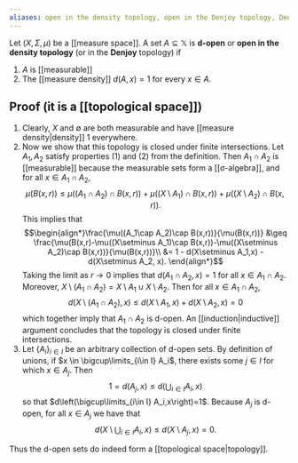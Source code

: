 ```yaml
---
aliases: open in the density topology, open in the Denjoy topology, Denjoy topology
---
```

Let $(X,\Sigma,\mu)$ be a [[measure space]]. A set $A\subseteq \mathbb X$ is **d-open** or **open in the density topology** (or in the **Denjoy** topology) if 
1. $A$ is [[measurable]]
2. The [[measure density]] $d(A,x) = 1$ for every $x \in A$.

## Proof (it is a [[topological space]])
1. Clearly, $X$ and $\emptyset$ are both measurable and have [[measure density|density]] 1 everywhere. 
2. Now we show that this topology is closed under finite intersections. Let $A_1,A_2$ satisfy properties (1) and (2) from the definition. Then $A_1\cap A_2$ is [[measurable]] because the measurable sets form a [[σ-algebra]], and for all $x\in A_1\cap A_2$, $$\mu(B(x,r)) \leq \mu((A_1\cap A_2)\cap B(x,r)) + \mu((X\setminus A_1)\cap B(x,r))+\mu((X\setminus A_2)\cap B(x,r)).$$ This implies that $$\begin{align*}\frac{\mu((A_1\cap A_2)\cap B(x,r))}{\mu(B(x,r))} &\geq \frac{\mu(B(x,r)-\mu((X\setminus A_1)\cap B(x,r))-\mu((X\setminus A_2)\cap B(x,r))}{\mu(B(x,r))}\\ &= 1 - d(X\setminus A_1,x) - d(X\setminus A_2, x). \end{align*}$$ Taking the limit as $r\to 0$ implies that $d(A_1\cap A_2,x)= 1$ for all $x\in A_1\cap A_2$. Moreover, $X\setminus (A_1\cap A_2) = X\setminus A_1 \cup X\setminus A_2$. Then for all $x \in A_1\cap A_2$, $$d(X\setminus(A_1\cap A_2),x) \leq d(X\setminus A_1, x) + d(X\setminus A_2,x) =0$$ which together imply that $A_1\cap A_2$ is d-open. An [[induction|inductive]] argument concludes that the topology is closed under finite intersections.
3. Let $\{A_i\}_{i\in I}$ be an arbitrary collection of d-open sets. By definition of unions, if $x \in \bigcup\limits_{i\in I} A_i$, there exists some $j \in I$ for which $x \in A_j$. Then $$1=d(A_j,x)\leq d\left(\bigcup_{i\in I} A_i,x\right)$$ so that $d\left(\bigcup\limits_{i\in I} A_i,x\right)=1$. Because $A_j$ is d-open, for all $x \in A_j$ we have that $$d\left(X\setminus \bigcup_{i\in I} A_i,x\right) \leq d(X\setminus A_j,x )=0.$$ 

Thus the d-open sets do indeed form a [[topological space|topology]].


